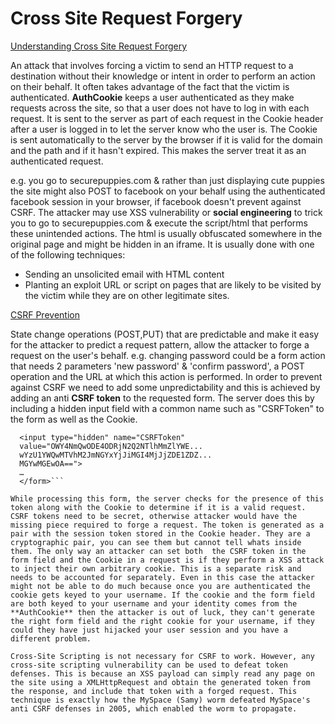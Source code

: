 # Cross Site Request Forgery

[Understanding Cross Site Request Forgery](http://www.troyhunt.com/2016/03/understanding-csrf-video-tutorial.html)

An attack that involves forcing a victim to send an HTTP request to a destination without their knowledge or intent in order to perform an action on their behalf. It often takes advantage of the fact that the victim is authenticated. **AuthCookie** keeps a user authenticated as they make requests across the site, so that a user does not have to log in with each request. It is sent to the server as part of each request in the Cookie header after a user is logged in to let the server know who the user is. The Cookie is sent automatically to the server by the browser if it is valid for the domain and the path and if it hasn't expired. This makes the server treat it as an authenticated request.

e.g. you go to securepuppies.com & rather than just displaying cute puppies the site might also POST to facebook on your behalf using the authenticated facebook session in your browser, if facebook doesn't prevent against CSRF. The attacker may use XSS vulnerability or **social engineering** to trick you to go to securepuppies.com & execute the script/html that performs these unintended actions. The html is usually obfuscated somewhere in the original page and might be hidden in an iframe. It is usually done with one of the following techniques:

* Sending an unsolicited email with HTML content
* Planting an exploit URL or script on pages that are likely to be visited by the victim while they are on other legitimate sites.

[CSRF Prevention](https://www.owasp.org/index.php/Cross-Site_Request_Forgery_(CSRF)_Prevention_Cheat_Sheet)

State change operations (POST,PUT) that are predictable and make it easy for the attacker to predict a request pattern, allow the attacker to forge a request on the user's behalf. e.g. changing password could be a form action that needs 2 parameters 'new password' & 'confirm password', a POST operation and the URL at which this action is performed. In order to prevent against CSRF we need to add some unpredictability and this is achieved by adding an anti **CSRF token** to the requested form. The server does this by including a hidden input field with a common name such as "CSRFToken" to the form as well as the Cookie.

```<form action="/transfer.do" method="post">
  <input type="hidden" name="CSRFToken" 
  value="OWY4NmQwODE4ODRjN2Q2NTlhMmZlYWE...
  wYzU1YWQwMTVhM2JmNGYxYjJiMGI4MjJjZDE1ZDZ...
  MGYwMGEwOA==">
  …
  </form>```

While processing this form, the server checks for the presence of this token along with the Cookie to determine if it is a valid request. CSRF tokens need to be secret, otherwise attacker would have the missing piece required to forge a request. The token is generated as a pair with the session token stored in the Cookie header. They are a cryptographic pair, you can see them but cannot tell whats inside them. The only way an attacker can set both  the CSRF token in the form field and the Cookie in a request is if they perform a XSS attack to inject their own arbitrary cookie. This is a separate risk and needs to be accounted for separately. Even in this case the attacker might not be able to do much because once you are authenticated the cookie gets keyed to your username. If the cookie and the form field are both keyed to your username and your identity comes from the **AuthCookie** then the attacker is out of luck, they can't generate the right form field and the right cookie for your username, if they could they have just hijacked your user session and you have a different problem.

Cross-Site Scripting is not necessary for CSRF to work. However, any cross-site scripting vulnerability can be used to defeat token defenses. This is because an XSS payload can simply read any page on the site using a XMLHttpRequest and obtain the generated token from the response, and include that token with a forged request. This technique is exactly how the MySpace (Samy) worm defeated MySpace's anti CSRF defenses in 2005, which enabled the worm to propagate.